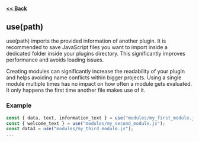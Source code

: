 #### [<< Back](https://github.com/solvedDev/bridge./blob/master/plugins/getting-started.md)
## use(path)
use(path) imports the provided information of another plugin.
It is recommended to save JavaScript files you want to import inside a dedicated folder inside your plugins directory. This significantly improves performance and avoids loading issues.

Creating modules can significantly increase the readability of your plugin and helps avoiding name conflicts within bigger projects.
Using a single module multiple times has no impact on how often a module gets evaluated. It only happens the first time another file makes use of it.

### Example
```javascript
const { data, text, information_text } = use("modules/my_first_module.js");
const { welcome_text } = use("modules/my_second_module.js");
const data3 = use("modules/my_third_module.js");
...
```
